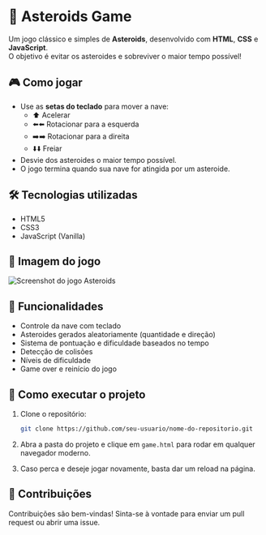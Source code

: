 # 🚀 Asteroids Game

Um jogo clássico e simples de **Asteroids**, desenvolvido com **HTML**, **CSS** e **JavaScript**.  
O objetivo é evitar os asteroides e sobreviver o maior tempo possível!

## 🎮 Como jogar

- Use as **setas do teclado** para mover a nave:
  - ⬆️ Acelerar
  - ⬅️⬅️ Rotacionar para a esquerda
  - ➡️➡️ Rotacionar para a direita
  - ⬇️⬇️ Freiar
- Desvie dos asteroides o maior tempo possível.
- O jogo termina quando sua nave for atingida por um asteroide.

## 🛠️ Tecnologias utilizadas

- HTML5
- CSS3
- JavaScript (Vanilla)

## 📸 Imagem do jogo

![Screenshot do jogo Asteroids](https://github.com/user-attachments/assets/182395be-5317-4ab3-a5b0-0f54f683fd05)

## 🚀 Funcionalidades

- Controle da nave com teclado
- Asteroides gerados aleatoriamente (quantidade e direção)
- Sistema de pontuação e dificuldade baseados no tempo
- Detecção de colisões
- Níveis de dificuldade
- Game over e reinício do jogo

## 📁 Como executar o projeto

1. Clone o repositório:
   ```bash
   git clone https://github.com/seu-usuario/nome-do-repositorio.git
   ```

2. Abra a pasta do projeto e clique em `game.html` para rodar em qualquer navegador moderno.

3. Caso perca e deseje jogar novamente, basta dar um reload na página.

## 🤝 Contribuições

Contribuições são bem-vindas! Sinta-se à vontade para enviar um pull request ou abrir uma issue.
